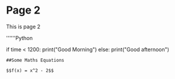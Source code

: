 # Page 2

This is page 2

''''''Python

if time < 1200:
    print("Good Morning")
else:
    print("Good afternoon")  


`````
##Some Maths Equations

$$f(x) = x^2 - 2$$


